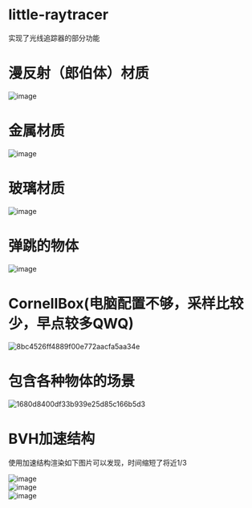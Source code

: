 # little-raytracer
实现了光线追踪器的部分功能
# 漫反射（郎伯体）材质
![image](https://user-images.githubusercontent.com/73890243/168421758-15e2c727-ac1a-4ece-8e11-13fbf5aa04f1.png)
# 金属材质
![image](https://user-images.githubusercontent.com/73890243/168421370-b2ae965a-ba1b-4bf3-8077-774fb9eac16a.png)
# 玻璃材质
![image](https://user-images.githubusercontent.com/73890243/168421677-fc8bdb52-598c-4a99-929f-40f223a7dcc5.png)
# 弹跳的物体
![image](https://user-images.githubusercontent.com/73890243/168420774-c2cc4019-907b-498b-b11d-a678e470535b.png)
# CornellBox(电脑配置不够，采样比较少，早点较多QWQ)
![8bc4526ff4889f00e772aacfa5aa34e](https://user-images.githubusercontent.com/73890243/179545809-daf88deb-2544-45a6-bea6-f04d10d0300f.jpg)
# 包含各种物体的场景
![1680d8400df33b939e25d85c166b5d3](https://user-images.githubusercontent.com/73890243/179545998-d2a91422-7965-4c52-b843-954df81fc659.jpg)
# BVH加速结构
使用加速结构渲染如下图片可以发现，时间缩短了将近1/3 


![image](https://user-images.githubusercontent.com/73890243/168420775-f6fe12ad-049b-42bf-a917-c60c48484911.png)  
![image](https://user-images.githubusercontent.com/73890243/168415212-74a3bd2d-7e6b-4b69-b988-68aed750eda0.png)  
![image](https://user-images.githubusercontent.com/73890243/168415440-ed92b8f6-6d5c-439c-aa8c-f7e77be711ce.png)  


